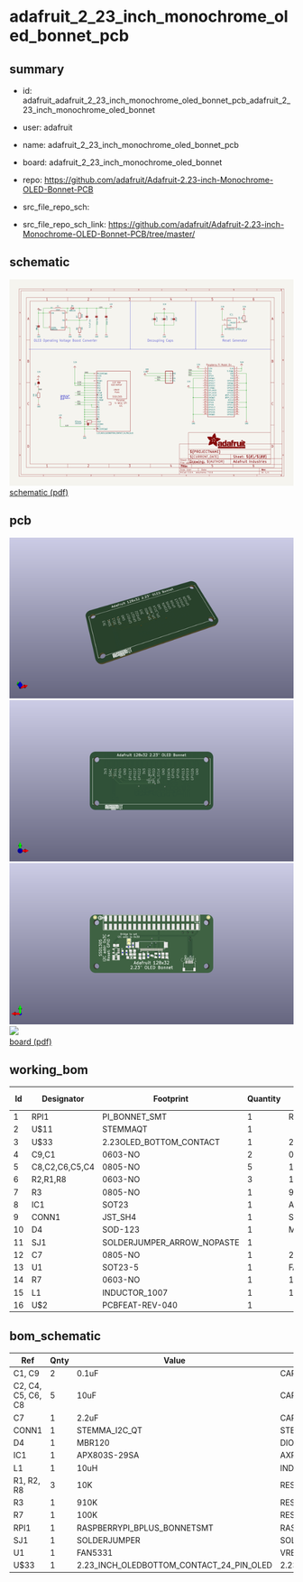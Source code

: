 # adafruit_2_23_inch_monochrome_oled_bonnet_pcb
 
## summary 
* id: adafruit_adafruit_2_23_inch_monochrome_oled_bonnet_pcb_adafruit_2_23_inch_monochrome_oled_bonnet
* user: adafruit
* name: adafruit_2_23_inch_monochrome_oled_bonnet_pcb
* board: adafruit_2_23_inch_monochrome_oled_bonnet
* repo: https://github.com/adafruit/Adafruit-2.23-inch-Monochrome-OLED-Bonnet-PCB



* src_file_repo_sch: 
* src_file_repo_sch_link: https://github.com/adafruit/Adafruit-2.23-inch-Monochrome-OLED-Bonnet-PCB/tree/master/

## schematic  
![](working_schematic_600.png)  
[schematic (pdf)](working_schematic.pdf)  

## pcb  
![](working_3d_600.png) 
![](working_3d_front_600.png)  
![](working_3d_back_600.png)  
![](working_600.png)  
[board (pdf)](working.pdf)  

## working_bom
| Id | Designator | Footprint | Quantity | Designation | Supplier and ref |  | None | 
| --- | --- | --- | --- | --- | --- | --- | --- | 
| 1 | RPI1 | PI_BONNET_SMT | 1 | RASPBERRYPI_BPLUS_BONNETSMT |  |  | [''] | 
| 2 | U$11 | STEMMAQT | 1 |  |  |  | [''] | 
| 3 | U$33 | 2.23OLED_BOTTOM_CONTACT | 1 | 2.23_INCH_OLEDBOTTOM_CONTACT_24_PIN_OLED |  |  | [''] | 
| 4 | C9,C1 | 0603-NO | 2 | 0.1uF |  |  | [''] | 
| 5 | C8,C2,C6,C5,C4 | 0805-NO | 5 | 10uF |  |  | [''] | 
| 6 | R2,R1,R8 | 0603-NO | 3 | 10K |  |  | [''] | 
| 7 | R3 | 0805-NO | 1 | 910K |  |  | [''] | 
| 8 | IC1 | SOT23 | 1 | APX803S-29SA |  |  | [''] | 
| 9 | CONN1 | JST_SH4 | 1 | STEMMA_I2C_QT |  |  | [''] | 
| 10 | D4 | SOD-123 | 1 | MBR120 |  |  | [''] | 
| 11 | SJ1 | SOLDERJUMPER_ARROW_NOPASTE | 1 |  |  |  | [''] | 
| 12 | C7 | 0805-NO | 1 | 2.2uF |  |  | [''] | 
| 13 | U1 | SOT23-5 | 1 | FAN5331 |  |  | [''] | 
| 14 | R7 | 0603-NO | 1 | 100K |  |  | [''] | 
| 15 | L1 | INDUCTOR_1007 | 1 | 10uH |  |  | [''] | 
| 16 | U$2 | PCBFEAT-REV-040 | 1 |  |  |  | [''] | 


## bom_schematic
| Ref | Qnty | Value | Cmp name | Footprint | Description | Vendor | DNP | 
| --- | --- | --- | --- | --- | --- | --- | --- | 
| C1, C9 | 2 | 0.1uF | CAP_CERAMIC0603_NO | working:0603-NO |  |  |  | 
| C2, C4, C5, C6, C8 | 5 | 10uF | CAP_CERAMIC0805-NOOUTLINE | working:0805-NO |  |  |  | 
| C7 | 1 | 2.2uF | CAP_CERAMIC0805-NOOUTLINE | working:0805-NO |  |  |  | 
| CONN1 | 1 | STEMMA_I2C_QT | STEMMA_I2C_QT | working:JST_SH4 |  |  |  | 
| D4 | 1 | MBR120 | DIODESOD-123 | working:SOD-123 |  |  |  | 
| IC1 | 1 | APX803S-29SA | AXP083-SAG | working:SOT23 |  |  |  | 
| L1 | 1 | 10uH | INDUCTOR | working:INDUCTOR_1007 |  |  |  | 
| R1, R2, R8 | 3 | 10K | RESISTOR_0603_NOOUT | working:0603-NO |  |  |  | 
| R3 | 1 | 910K | RESISTOR0805_NOOUTLINE | working:0805-NO |  |  |  | 
| R7 | 1 | 100K | RESISTOR_0603_NOOUT | working:0603-NO |  |  |  | 
| RPI1 | 1 | RASPBERRYPI_BPLUS_BONNETSMT | RASPBERRYPI_BPLUS_BONNETSMT | working:PI_BONNET_SMT |  |  |  | 
| SJ1 | 1 | SOLDERJUMPER | SOLDERJUMPER | working:SOLDERJUMPER_ARROW_NOPASTE |  |  |  | 
| U1 | 1 | FAN5331 | VREG_FAN5331 | working:SOT23-5 |  |  |  | 
| U$33 | 1 | 2.23_INCH_OLEDBOTTOM_CONTACT_24_PIN_OLED | 2.23_INCH_OLEDBOTTOM_CONTACT_24_PIN_OLED | working:2.23OLED_BOTTOM_CONTACT |  |  |  | 

